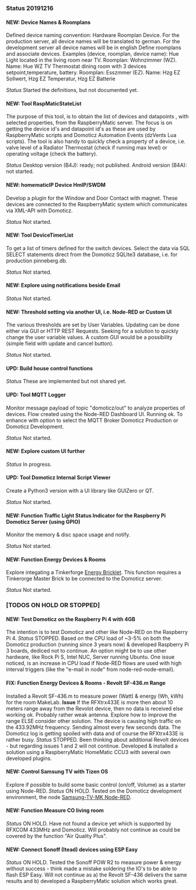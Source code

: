 ### Status 20191216

#### NEW: Device Names & Roomplans
Defined device naming convention: Hardware Roomplan Device.
For the production server, all device names will be translated to german.
For the development server all device names will be in english
Define roomplans and associate devices.
Examples (device, roomplan, device name):
Hue Light located in the living room near TV. Roomplan: Wohnzimmer (WZ). Name: Hue WZ TV
Thermostat dining room with 3 devices setpoint,temperature, battery. Roomplan: Esszmmer (EZ). Name: Hzg EZ Sollwert, Hzg EZ Temperatur, Hzg EZ Batterie

_Status_
Started the definitions, but not documented yet.

#### NEW: Tool RaspMaticStateList
The purpose of this tool, is to obtain the list of devices and datapoints , with selected properties, from the RaspberryMatic server.
The focus is on getting the device id's and datapoint id's as these are used by RaspberryMatic scripts and Domoticz Automation Events (dzVents Lua scripts).
The tool is also handy to quickly check a property of a device, i.e. valve level of a Radiator Thermostat (check if running max level) or operating voltage (check the battery).

_Status_
Desktop version (B4J): ready; not published.
Android version (B4A): not started.

#### NEW: homematicIP Device HmIP/SWDM
Develop a plugin for the Window and Door Contact with magnet.
These devices are connected to the RaspberryMatic system which communicates via XML-API with Domoticz.

_Status_
Not started.

#### NEW: Tool DeviceTimerList
To get a list of timers defined for the switch devices.
Select the data via SQL SELECT statements direct from the Domoticz SQLIte3 database, i.e. for production pinneberg.db.

_Status_
Not started.

#### NEW: Explore using notifications beside Email

_Status_
Not started.

#### NEW: Threshold setting via another UI, i.e. Node-RED or Custom UI
The various thresholds are set by User Variables. Updating can be done either via GUI or HTTP REST Requests.
Seeking for a solution to quickly change the user variable values.
A custom GUI would be a possibility (simple field with update and cancel button).

_Status_
Not started.

#### UPD: Build house control functions

_Status_
These are implemented but not shared yet.

#### UPD: Tool MQTT Logger
Monitor message payload of topic "domoticz/out" to analyze properties of devices.
Flow created using the Node-RED Dashboard UI. Running ok.
To enhance with option to select the MQTT Broker Domoticz Production or Domoticz Development.

_Status_
Not started.

#### NEW: Explore custom UI further

_Status_
In progress.

#### UPD: Tool Domoticz Internal Script Viewer
Create a Python3 version with a UI library like GUIZero or QT.

_Status_
Not started.

#### NEW: Function Traffic Light Status Indicator for the Raspberry Pi Domoticz Server (using GPIO)
Monitor the memory & disc space usage and notify.

_Status_
Not started.

#### NEW: Function Energy Devices & Rooms
Explore integating a Tinkerforge [Energy Bricklet](https://github.com/Tinkerforge/energy-monitor-bricklet).
This function requires a Tinkerorge Master Brick to be connected to the Domoticz server.

_Status_
Not started.

### [TODOS ON HOLD OR STOPPED]

#### NEW: Test Domoticz on the Raspberry Pi 4 with 4GB
The intention is to test Domoticz and other like Node-RED on the Raspberry Pi 4.
_Status_
STOPPED.
Based on the CPU load of ~3-5% on both the Domoticz production (running since 3 years now) & developed Raspberry Pi 3 boards, dediced not to continue.
An option might be to use other hardware, like Rock Pi S, Intel NUC, Server running Ubuntu.
One issue noticed, is an increase in CPU load if Node-RED flows are used with high interval triggers (like the "e-mail in node" from node-red-node-email).

#### FIX: Function Energy Devices & Rooms - Revolt SF-436.m Range
Installed a Revolt SF-436.m to measure power (Watt) & energy (Wh, kWh) for the room MakeLab.
**Issue**
If the RFXtrx433E is more then about 10 meters range away from the Revolot device, then no data is received else working ok.
Probably rather weak antenna. Explore how to improve the range ELSE consider other solution.
The device is causing high traffic on the 433.92MHz frequency. Sending almost every few seconds data.
The Domoticz log is getting spoiled with data and of course the RFXtrx433E is rather busy.
_Status_
STOPPED.
Been thinking about additional Revolt devices - but regarding issues 1 and 2 will not continue.
Developed & installed a solution using a RaspberryMatic HomeMatic CCU3 with several own developed plugins.

#### NEW: Control Samsung TV with Tizen OS
Explore if possible to build some basic control (on/off, Volume) as a starter using Node-RED.
_Status_
ON HOLD.
Tested on the Domoticz development environment, the node [Samsung-TV-MK Node-RED](https://www.npmjs.com/package/node-red-contrib-samsung-tv-mk).

#### NEW: Function Measure CO living room
_Status_
ON HOLD.
Have not found a device yet which is supported by RFXCOM 433MHz and Domoticz.
Will probably not continue as could be covered by the function "Air Quality Plus".

#### NEW: Connect Sonoff (Itead) devices using ESP Easy
_Status_
ON HOLD.
Tested the Sonoff POW R2 to measure power & energy without success - think made a mistake soldering the IO's to be able to flash ESP Easy.
Will not continue as a) the Revolt SF-436 delivers the same results and b) developed a RaspberryMatic solution which works great.
